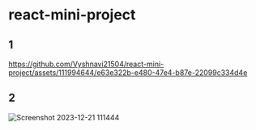 # react-mini-project

## 1

https://github.com/Vyshnavi21504/react-mini-project/assets/111994644/e63e322b-e480-47e4-b87e-22099c334d4e

## 2

![Screenshot 2023-12-21 111444](https://github.com/Vyshnavi21504/react-mini-project/assets/111994644/76bd8799-8166-4ceb-91af-3b74de4968f7)

